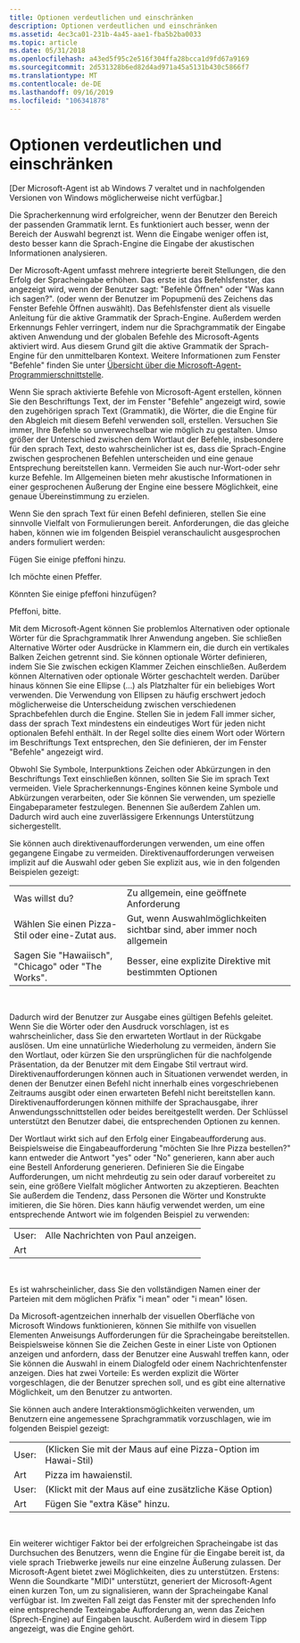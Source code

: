 ```yaml
---
title: Optionen verdeutlichen und einschränken
description: Optionen verdeutlichen und einschränken
ms.assetid: 4ec3ca01-231b-4a45-aae1-fba5b2ba0033
ms.topic: article
ms.date: 05/31/2018
ms.openlocfilehash: a43ed5f95c2e516f304ffa28bcca1d9fd67a9169
ms.sourcegitcommit: 2d531328b6ed82d4ad971a45a5131b430c5866f7
ms.translationtype: MT
ms.contentlocale: de-DE
ms.lasthandoff: 09/16/2019
ms.locfileid: "106341878"
---
```

# <a name="clarify-and-limit-choices"></a>Optionen verdeutlichen und einschränken

\[Der Microsoft-Agent ist ab Windows 7 veraltet und in nachfolgenden Versionen von Windows möglicherweise nicht verfügbar.\]

Die Spracherkennung wird erfolgreicher, wenn der Benutzer den Bereich der passenden Grammatik lernt. Es funktioniert auch besser, wenn der Bereich der Auswahl begrenzt ist. Wenn die Eingabe weniger offen ist, desto besser kann die Sprach-Engine die Eingabe der akustischen Informationen analysieren.

Der Microsoft-Agent umfasst mehrere integrierte bereit Stellungen, die den Erfolg der Spracheingabe erhöhen. Das erste ist das Befehlsfenster, das angezeigt wird, wenn der Benutzer sagt: "Befehle Öffnen" oder "Was kann ich sagen?". (oder wenn der Benutzer im Popupmenü des Zeichens das Fenster Befehle Öffnen auswählt). Das Befehlsfenster dient als visuelle Anleitung für die aktive Grammatik der Sprach-Engine. Außerdem werden Erkennungs Fehler verringert, indem nur die Sprachgrammatik der Eingabe aktiven Anwendung und der globalen Befehle des Microsoft-Agents aktiviert wird. Aus diesem Grund gilt die aktive Grammatik der Sprach-Engine für den unmittelbaren Kontext. Weitere Informationen zum Fenster "Befehle" finden Sie unter [Übersicht über die Microsoft-Agent-Programmierschnittstelle](microsoft-agent-programming-interface-overview.md).

Wenn Sie sprach aktivierte Befehle von Microsoft-Agent erstellen, können Sie den Beschriftungs Text, der im Fenster "Befehle" angezeigt wird, sowie den zugehörigen sprach Text (Grammatik), die Wörter, die die Engine für den Abgleich mit diesem Befehl verwenden soll, erstellen. Versuchen Sie immer, Ihre Befehle so unverwechselbar wie möglich zu gestalten. Umso größer der Unterschied zwischen dem Wortlaut der Befehle, insbesondere für den sprach Text, desto wahrscheinlicher ist es, dass die Sprach-Engine zwischen gesprochenen Befehlen unterscheiden und eine genaue Entsprechung bereitstellen kann. Vermeiden Sie auch nur-Wort-oder sehr kurze Befehle. Im Allgemeinen bieten mehr akustische Informationen in einer gesprochenen Äußerung der Engine eine bessere Möglichkeit, eine genaue Übereinstimmung zu erzielen.

Wenn Sie den sprach Text für einen Befehl definieren, stellen Sie eine sinnvolle Vielfalt von Formulierungen bereit. Anforderungen, die das gleiche haben, können wie im folgenden Beispiel veranschaulicht ausgesprochen anders formuliert werden:

Fügen Sie einige pfeffoni hinzu.

Ich möchte einen Pfeffer.

Könnten Sie einige pfeffoni hinzufügen?

Pfeffoni, bitte.

Mit dem Microsoft-Agent können Sie problemlos Alternativen oder optionale Wörter für die Sprachgrammatik Ihrer Anwendung angeben. Sie schließen Alternative Wörter oder Ausdrücke in Klammern ein, die durch ein vertikales Balken Zeichen getrennt sind. Sie können optionale Wörter definieren, indem Sie Sie zwischen eckigen Klammer Zeichen einschließen. Außerdem können Alternativen oder optionale Wörter geschachtelt werden. Darüber hinaus können Sie eine Ellipse (...) als Platzhalter für ein beliebiges Wort verwenden. Die Verwendung von Ellipsen zu häufig erschwert jedoch möglicherweise die Unterscheidung zwischen verschiedenen Sprachbefehlen durch die Engine. Stellen Sie in jedem Fall immer sicher, dass der sprach Text mindestens ein eindeutiges Wort für jeden nicht optionalen Befehl enthält. In der Regel sollte dies einem Wort oder Wörtern im Beschriftungs Text entsprechen, den Sie definieren, der im Fenster "Befehle" angezeigt wird.

Obwohl Sie Symbole, Interpunktions Zeichen oder Abkürzungen in den Beschriftungs Text einschließen können, sollten Sie Sie im sprach Text vermeiden. Viele Spracherkennungs-Engines können keine Symbole und Abkürzungen verarbeiten, oder Sie können Sie verwenden, um spezielle Eingabeparameter festzulegen. Benennen Sie außerdem Zahlen um. Dadurch wird auch eine zuverlässigere Erkennungs Unterstützung sichergestellt.

Sie können auch direktivenaufforderungen verwenden, um eine offen gegangene Eingabe zu vermeiden. Direktivenaufforderungen verweisen implizit auf die Auswahl oder geben Sie explizit aus, wie in den folgenden Beispielen gezeigt:



|                                            |                                                     |
|--------------------------------------------|-----------------------------------------------------|
| Was willst du?                          | Zu allgemein, eine geöffnete Anforderung                  |
| Wählen Sie einen Pizza-Stil oder eine-Zutat aus.        | Gut, wenn Auswahlmöglichkeiten sichtbar sind, aber immer noch allgemein     |
| Sagen Sie "Hawaiisch", "Chicago" oder "The Works". | Besser, eine explizite Direktive mit bestimmten Optionen |



 

Dadurch wird der Benutzer zur Ausgabe eines gültigen Befehls geleitet. Wenn Sie die Wörter oder den Ausdruck vorschlagen, ist es wahrscheinlicher, dass Sie den erwarteten Wortlaut in der Rückgabe auslösen. Um eine unnatürliche Wiederholung zu vermeiden, ändern Sie den Wortlaut, oder kürzen Sie den ursprünglichen für die nachfolgende Präsentation, da der Benutzer mit dem Eingabe Stil vertraut wird. Direktivenaufforderungen können auch in Situationen verwendet werden, in denen der Benutzer einen Befehl nicht innerhalb eines vorgeschriebenen Zeitraums ausgibt oder einen erwarteten Befehl nicht bereitstellen kann. Direktivenaufforderungen können mithilfe der Sprachausgabe, ihrer Anwendungsschnittstellen oder beides bereitgestellt werden. Der Schlüssel unterstützt den Benutzer dabei, die entsprechenden Optionen zu kennen.

Der Wortlaut wirkt sich auf den Erfolg einer Eingabeaufforderung aus. Beispielsweise die Eingabeaufforderung "möchten Sie Ihre Pizza bestellen?" kann entweder die Antwort "yes" oder "No" generieren, kann aber auch eine Bestell Anforderung generieren. Definieren Sie die Eingabe Aufforderungen, um nicht mehrdeutig zu sein oder darauf vorbereitet zu sein, eine größere Vielfalt möglicher Antworten zu akzeptieren. Beachten Sie außerdem die Tendenz, dass Personen die Wörter und Konstrukte imitieren, die Sie hören. Dies kann häufig verwendet werden, um eine entsprechende Antwort wie im folgenden Beispiel zu verwenden:



|            |                                 |
|------------|---------------------------------|
| User:      | Alle Nachrichten von Paul anzeigen. |
| Art |                                 |



 

Es ist wahrscheinlicher, dass Sie den vollständigen Namen einer der Parteien mit dem möglichen Präfix "i mean" oder "i mean" lösen.

Da Microsoft-agentzeichen innerhalb der visuellen Oberfläche von Microsoft Windows funktionieren, können Sie mithilfe von visuellen Elementen Anweisungs Aufforderungen für die Spracheingabe bereitstellen. Beispielsweise können Sie die Zeichen Geste in einer Liste von Optionen anzeigen und anfordern, dass der Benutzer eine Auswahl treffen kann, oder Sie können die Auswahl in einem Dialogfeld oder einem Nachrichtenfenster anzeigen. Dies hat zwei Vorteile: Es werden explizit die Wörter vorgeschlagen, die der Benutzer sprechen soll, und es gibt eine alternative Möglichkeit, um den Benutzer zu antworten.

Sie können auch andere Interaktionsmöglichkeiten verwenden, um Benutzern eine angemessene Sprachgrammatik vorzuschlagen, wie im folgenden Beispiel gezeigt:



|            |                                                     |
|------------|-----------------------------------------------------|
| User:      | (Klicken Sie mit der Maus auf eine Pizza-Option im Hawai-Stil) |
| Art | Pizza im hawaienstil.                               |
| User:      | (Klickt mit der Maus auf eine zusätzliche Käse Option)         |
| Art | Fügen Sie "extra Käse" hinzu.                                 |



 

Ein weiterer wichtiger Faktor bei der erfolgreichen Spracheingabe ist das Durchsuchen des Benutzers, wenn die Engine für die Eingabe bereit ist, da viele sprach Triebwerke jeweils nur eine einzelne Äußerung zulassen. Der Microsoft-Agent bietet zwei Möglichkeiten, dies zu unterstützen. Erstens: Wenn die Soundkarte "MIDI" unterstützt, generiert der Microsoft-Agent einen kurzen Ton, um zu signalisieren, wann der Spracheingabe Kanal verfügbar ist. Im zweiten Fall zeigt das Fenster mit der sprechenden Info eine entsprechende Texteingabe Aufforderung an, wenn das Zeichen (Sprech-Engine) auf Eingaben lauscht. Außerdem wird in diesem Tipp angezeigt, was die Engine gehört.

 

 




